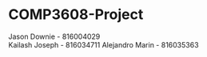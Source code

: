 # COMP3608-Project

Jason Downie - 816004029  
Kailash Joseph - 816034711
Alejandro Marin - 816035363
